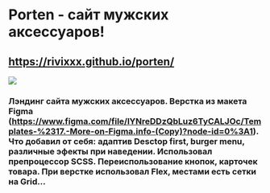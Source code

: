# Porten  - сайт мужских аксессуаров!
## https://rivixxx.github.io/porten/
<img src="https://user-images.githubusercontent.com/96477650/163156209-1135838b-b0ae-4ec2-bc73-8a3c8c2b1dac.jpg"> <br>
### Лэндинг сайта мужских аксессуаров. Верстка из макета Figma (https://www.figma.com/file/lYNreDDzQbLuz6TyCALJOc/Templates-%2317.-More-on-Figma.info-(Copy)?node-id=0%3A1). Что добавил от себя: адаптив Desctop first, burger menu, различные эфекты при наведении. Использовал препроцессор SCSS. Переиспользование кнопок, карточек товара. При верстке использовал Flex, местами есть сетки на Grid...
